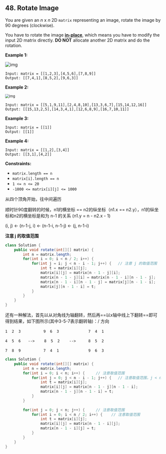 ## 48. Rotate Image

You are given an *n* x *n* 2D `matrix` representing an image, rotate the image by 90 degrees (clockwise).

You have to rotate the image [**in-place**](https://en.wikipedia.org/wiki/In-place_algorithm), which means you have to modify the input 2D matrix directly. **DO NOT** allocate another 2D matrix and do the rotation.

 

**Example 1:**

![img](https://assets.leetcode.com/uploads/2020/08/28/mat1.jpg)

```
Input: matrix = [[1,2,3],[4,5,6],[7,8,9]]
Output: [[7,4,1],[8,5,2],[9,6,3]]
```

**Example 2:**

<img src="https://assets.leetcode.com/uploads/2020/08/28/mat2.jpg" alt="img" style="zoom:80%;" />

```
Input: matrix = [[5,1,9,11],[2,4,8,10],[13,3,6,7],[15,14,12,16]]
Output: [[15,13,2,5],[14,3,4,1],[12,6,8,9],[16,7,10,11]]
```

**Example 3:**

```
Input: matrix = [[1]]
Output: [[1]]
```

**Example 4:**

```
Input: matrix = [[1,2],[3,4]]
Output: [[3,1],[4,2]]
```

 

**Constraints:**

- `matrix.length == n`
- `matrix[i].length == n`
- `1 <= n <= 20`
- `-1000 <= matrix[i][j] <= 1000`



从四个顶角开始，往中间遍历

顺时针90度翻转的时候，n1的横坐标  == n2的纵坐标（n1.x == n2.y），n1的纵坐标和n2的横坐标是和为 n-1 的关系 (n1.y = n - n2.x - 1)

(i, j) <- (n-1-j, i) <- (n-1-i, n-1-j) <- (j, n-1-i)

**注意 j 的取值范围**

~~~java
class Solution {
    public void rotate(int[][] matrix) {
        int n = matrix.length;
        for(int i = 0; i < n / 2; i++) {
            for(int j = i; j < n - i - 1; j++) {   // 注意 j 的取值范围
                int t = matrix[i][j];
                matrix[i][j] = matrix[n - 1 - j][i];
                matrix[n - 1 - j][i] = matrix[n - 1 - i][n - 1 - j];
                matrix[n - 1 - i][n - 1 - j] = matrix[j][n - 1 - i];
                matrix[j][n - 1 - i] = t;
            }
        }
    } 
}
~~~



还有一种解法，首先以从对角线为轴翻转，然后再==以x轴中线上下翻转==即可得到结果，如下图所示(其中3-5-7表示翻转轴)：/ 方向

```
1  2  3　　　 　　 9  6  3　　　　　     7  4  1

4  5  6　　-->　　 8  5  2　　 -->   　 8  5  2　　

7  8  9 　　　 　　7  4  1　　　　　     9  6  3
```

~~~java
class Solution {
    public void rotate(int[][] matrix) {
        int n = matrix.length;  
        for(int i = 0; i < n; i++) {     // 注意取值范围
            for(int j = 0; j < n - i - 1; j++) {   // 注意取值范围，j < n - i - 1 是因为如果是 j < n - i就包含了对角线上的值
                int t = matrix[i][j];
                matrix[i][j] = matrix[n - 1 - j][n - 1 - i];
                matrix[n - 1 - j][n - 1 - i] = t;
            }
        }
        
        for(int j = 0; j < n; j++) {     // 注意取值范围
            for(int i = 0; i < n / 2; i++) {    // 注意取值范围
                int t = matrix[i][j];
                matrix[i][j] = matrix[n - 1 - i][j];
                matrix[n - 1 - i][j] = t;
            }
        }
    }
}
~~~


